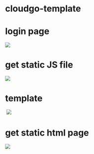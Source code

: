 # cloudgo-template

# login page
  ![](https://github.com/JasonZang1005/cloudgo-template/raw/master/result/login.jpg)
# get static JS file
  ![](https://github.com/JasonZang1005/cloudgo-template/raw/master/result/getJS.jpg)
# template
  ![](https://github.com/JasonZang1005/cloudgo-template/raw/master/result/outputForm.jpg)
# get static html page
  ![](https://github.com/JasonZang1005/cloudgo-template/raw/master/result/staticFile.jpg)
